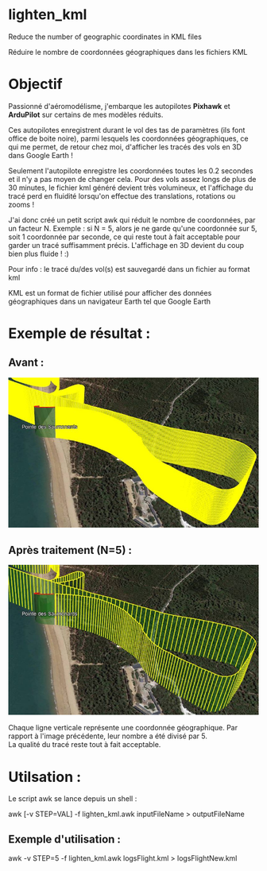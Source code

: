 # lighten_kml
Reduce the number of geographic coordinates in KML files

Réduire le nombre de coordonnées géographiques dans les fichiers KML

# Objectif
Passionné d'aéromodélisme, j'embarque les autopilotes **Pixhawk** et **ArduPilot** sur certains de mes modèles réduits.  

Ces autopilotes enregistrent durant le vol des tas de paramètres (ils font office de boite noire), parmi lesquels les coordonnées géographiques, ce qui me permet, de retour chez moi, d'afficher les tracés des vols en 3D dans Google Earth !  

Seulement l'autopilote enregistre les coordonnées toutes les 0.2 secondes et il n'y a pas moyen de changer cela. Pour des vols assez longs de plus de 30 minutes, le fichier kml généré devient très volumineux, et l'affichage du tracé perd en fluidité lorsqu'on effectue des translations, rotations ou zooms !  

J'ai donc créé un petit script awk qui réduit le nombre de coordonnées, par un facteur N. Exemple : si N = 5, alors je ne garde qu'une coordonnée sur 5, soit 1 coordonnée par seconde, ce qui reste tout à fait acceptable pour garder un tracé suffisamment précis. L'affichage en 3D devient du coup bien plus fluide ! :)

Pour info : le tracé du/des vol(s) est sauvegardé dans un fichier au format kml  

KML est un format de fichier utilisé pour afficher des données géographiques dans un navigateur Earth tel que Google Earth

# Exemple de résultat :

## Avant :

![Before treatment](/Examples/before.jpg "Before treatment")

## Après traitement (N=5) :

![After treatment](/Examples/after.jpg "After treatment")

Chaque ligne verticale représente une coordonnée géographique. Par rapport à l'image précédente, leur nombre a été divisé par 5.  
La qualité du tracé reste tout à fait acceptable.

# Utilsation   : 
Le script awk se lance depuis un shell :

awk [-v STEP=VAL] -f lighten_kml.awk inputFileName > outputFileName

## Exemple d'utilisation : 
awk -v STEP=5 -f lighten_kml.awk logsFlight.kml > logsFlightNew.kml
